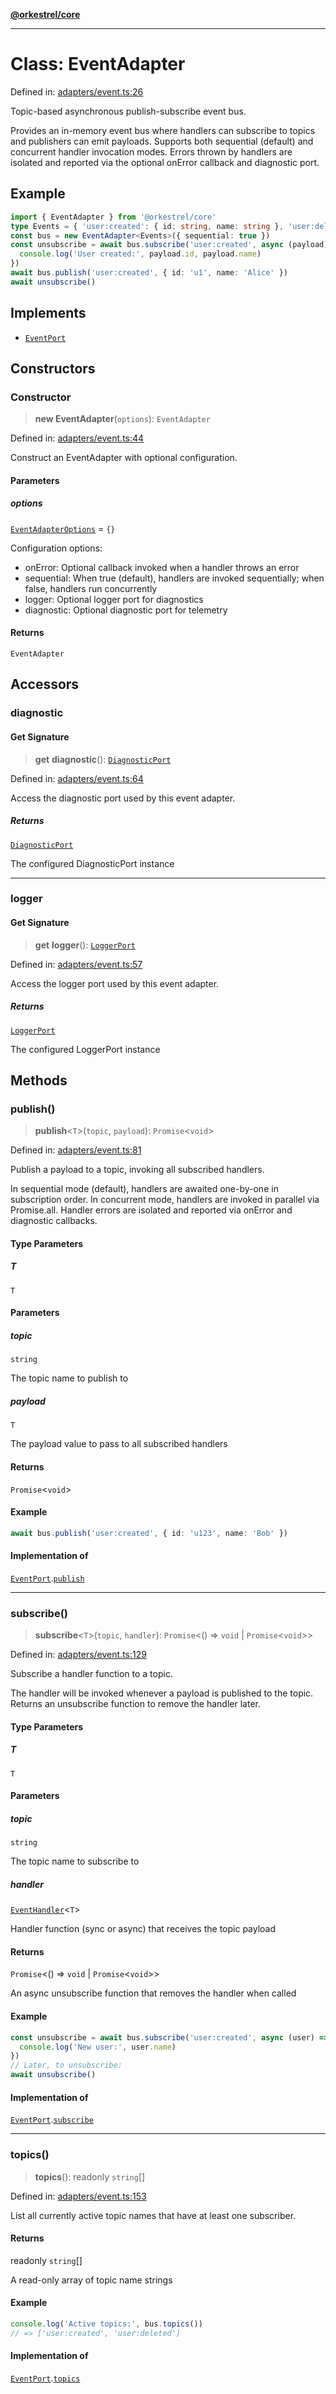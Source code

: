 [**@orkestrel/core**](../index.md)

***

# Class: EventAdapter

Defined in: [adapters/event.ts:26](https://github.com/orkestrel/core/blob/cbe5b2d7b027ca6f0f1301ef32750afb69b4764b/src/adapters/event.ts#L26)

Topic-based asynchronous publish-subscribe event bus.

Provides an in-memory event bus where handlers can subscribe to topics and publishers can emit payloads.
Supports both sequential (default) and concurrent handler invocation modes. Errors thrown by handlers
are isolated and reported via the optional onError callback and diagnostic port.

## Example

```ts
import { EventAdapter } from '@orkestrel/core'
type Events = { 'user:created': { id: string, name: string }, 'user:deleted': { id: string } }
const bus = new EventAdapter<Events>({ sequential: true })
const unsubscribe = await bus.subscribe('user:created', async (payload) => {
  console.log('User created:', payload.id, payload.name)
})
await bus.publish('user:created', { id: 'u1', name: 'Alice' })
await unsubscribe()
```

## Implements

- [`EventPort`](../interfaces/EventPort.md)

## Constructors

### Constructor

> **new EventAdapter**(`options`): `EventAdapter`

Defined in: [adapters/event.ts:44](https://github.com/orkestrel/core/blob/cbe5b2d7b027ca6f0f1301ef32750afb69b4764b/src/adapters/event.ts#L44)

Construct an EventAdapter with optional configuration.

#### Parameters

##### options

[`EventAdapterOptions`](../interfaces/EventAdapterOptions.md) = `{}`

Configuration options:
- onError: Optional callback invoked when a handler throws an error
- sequential: When true (default), handlers are invoked sequentially; when false, handlers run concurrently
- logger: Optional logger port for diagnostics
- diagnostic: Optional diagnostic port for telemetry

#### Returns

`EventAdapter`

## Accessors

### diagnostic

#### Get Signature

> **get** **diagnostic**(): [`DiagnosticPort`](../interfaces/DiagnosticPort.md)

Defined in: [adapters/event.ts:64](https://github.com/orkestrel/core/blob/cbe5b2d7b027ca6f0f1301ef32750afb69b4764b/src/adapters/event.ts#L64)

Access the diagnostic port used by this event adapter.

##### Returns

[`DiagnosticPort`](../interfaces/DiagnosticPort.md)

The configured DiagnosticPort instance

***

### logger

#### Get Signature

> **get** **logger**(): [`LoggerPort`](../interfaces/LoggerPort.md)

Defined in: [adapters/event.ts:57](https://github.com/orkestrel/core/blob/cbe5b2d7b027ca6f0f1301ef32750afb69b4764b/src/adapters/event.ts#L57)

Access the logger port used by this event adapter.

##### Returns

[`LoggerPort`](../interfaces/LoggerPort.md)

The configured LoggerPort instance

## Methods

### publish()

> **publish**\<`T`\>(`topic`, `payload`): `Promise`\<`void`\>

Defined in: [adapters/event.ts:81](https://github.com/orkestrel/core/blob/cbe5b2d7b027ca6f0f1301ef32750afb69b4764b/src/adapters/event.ts#L81)

Publish a payload to a topic, invoking all subscribed handlers.

In sequential mode (default), handlers are awaited one-by-one in subscription order.
In concurrent mode, handlers are invoked in parallel via Promise.all.
Handler errors are isolated and reported via onError and diagnostic callbacks.

#### Type Parameters

##### T

`T`

#### Parameters

##### topic

`string`

The topic name to publish to

##### payload

`T`

The payload value to pass to all subscribed handlers

#### Returns

`Promise`\<`void`\>

#### Example

```ts
await bus.publish('user:created', { id: 'u123', name: 'Bob' })
```

#### Implementation of

[`EventPort`](../interfaces/EventPort.md).[`publish`](../interfaces/EventPort.md#publish)

***

### subscribe()

> **subscribe**\<`T`\>(`topic`, `handler`): `Promise`\<() => `void` \| `Promise`\<`void`\>\>

Defined in: [adapters/event.ts:129](https://github.com/orkestrel/core/blob/cbe5b2d7b027ca6f0f1301ef32750afb69b4764b/src/adapters/event.ts#L129)

Subscribe a handler function to a topic.

The handler will be invoked whenever a payload is published to the topic.
Returns an unsubscribe function to remove the handler later.

#### Type Parameters

##### T

`T`

#### Parameters

##### topic

`string`

The topic name to subscribe to

##### handler

[`EventHandler`](../type-aliases/EventHandler.md)\<`T`\>

Handler function (sync or async) that receives the topic payload

#### Returns

`Promise`\<() => `void` \| `Promise`\<`void`\>\>

An async unsubscribe function that removes the handler when called

#### Example

```ts
const unsubscribe = await bus.subscribe('user:created', async (user) => {
  console.log('New user:', user.name)
})
// Later, to unsubscribe:
await unsubscribe()
```

#### Implementation of

[`EventPort`](../interfaces/EventPort.md).[`subscribe`](../interfaces/EventPort.md#subscribe)

***

### topics()

> **topics**(): readonly `string`[]

Defined in: [adapters/event.ts:153](https://github.com/orkestrel/core/blob/cbe5b2d7b027ca6f0f1301ef32750afb69b4764b/src/adapters/event.ts#L153)

List all currently active topic names that have at least one subscriber.

#### Returns

readonly `string`[]

A read-only array of topic name strings

#### Example

```ts
console.log('Active topics:', bus.topics())
// => ['user:created', 'user:deleted']
```

#### Implementation of

[`EventPort`](../interfaces/EventPort.md).[`topics`](../interfaces/EventPort.md#topics)
